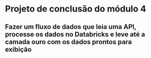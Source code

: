 # Projeto de conclusão do módulo 4
## Fazer um fluxo de dados que leia uma API, processe os dados no Databricks e leve até a camada ouro com os dados prontos para exibição